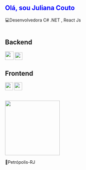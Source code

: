  <h2 style="color:blue" >Olá, sou Juliana Couto  </h2> 

<div >💻Desenvolvedora C# .NET , React Js</div>


<div > <br>
<h2>Backend</h2>
   <div >
    <img style="width: 28px;" src="https://api.iconify.design/vscode-icons/file-type-csharp2.svg">
    <img style="width: 25px;" src="https://api.iconify.design/logos/dotnet.svg">
 </div>

<div>
 <h2>Frontend</h2>
 <div ><img style="width: 26px;" src="https://api.iconify.design/logos:react.svg">
       <img style="width: 26px;" src="https://api.iconify.design/logos:javascript.svg">
 </div>

 



    
<br>  <img height="180em" src="https://github-readme-stats.vercel.app/api/top-langs/?username=JuCouto&layout=compact&langs_count=7&theme=ligth"/>
</div>



 

📍Petrópolis-RJ

<!--
**JuCouto/JuCouto** is a ✨ _special_ ✨ repository because its `README.md` (this file) appears on your GitHub profile.
<div>
 <img style="width: 22px;" src="https://api.iconify.design/logos:html-5.svg"> 
 <img style="width: 22px;" src="https://api.iconify.design/logos:css-3.svg">  
</div>

Here are some ideas to get you started:
https://api.iconify.design/logos:react.svg

<div align="center"><br><img style="width: 15px;" src="https://api.iconify.design/logos:figma.svg"></div>
<img src="https://api.iconify.design/logos:javascript.svg">
<img src="https://api.iconify.design/codicon:book.svg">
<img src="https://api.iconify.design/logos:java.svg">
<div align="center"><br><img style="width: 25px;gap:10px;" src="https://api.iconify.design/logos:java.svg">    <img style="width: 25px;" src="https://www.clipartmax.com/png/middle/241-2411261_categories-spring-tool-suite-icon.png"><div>
<div align="center">
-->
